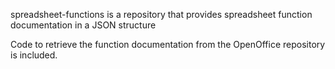 spreadsheet-functions is a repository that provides spreadsheet function documentation in a JSON structure

Code to retrieve the function documentation from the OpenOffice repository is included.


